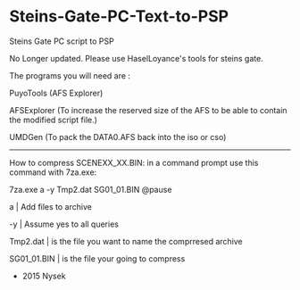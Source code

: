 # Steins-Gate-PC-Text-to-PSP
Steins Gate PC script to PSP



No Longer updated. Please use HaselLoyance's tools for steins gate.


The programs you will need are :


PuyoTools (AFS Explorer)


AFSExplorer (To increase the reserved size of the AFS to be able to contain the modified script file.)


UMDGen (To pack the DATA0.AFS back into the iso or cso)



________________________________________________________________________

How to compress SCENEXX_XX.BIN:
in a command prompt use this command with 7za.exe:

7za.exe a -y Tmp2.dat SG01_01.BIN
@pause

 a | Add files to archive


-y | Assume yes to all queries


Tmp2.dat | is the file you want to name the comprresed archive


SG01_01.BIN | is the file your going to compress

- 2015 Nysek
